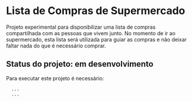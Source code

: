 <h1>Lista de Compras de Supermercado</h1>

Projeto experimental para disponibilizar uma lista de compras compartilhada com as pessoas que vivem junto. 
No momento de ir ao supermercado, esta lista será utilizada para guiar as compras e não deixar faltar nada do que é necessário comprar.

<h2>Status do projeto: em desenvolvimento</h2>

Para executar este projeto é necessário:
```
  ...
  ...
```
